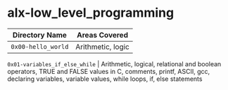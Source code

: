 # alx-low_level_programming

| Directory Name | Areas Covered|
| --- | --- |
`0x00-hello_world` | Arithmetic, logic







`0x01-variables_if_else_while` | Arithmetic, logical, relational and boolean operators, TRUE and FALSE values in C, comments, printf, ASCII, gcc, declaring variables, variable values, while loops, if, else statements

